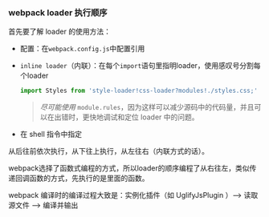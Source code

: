 ### webpack loader 执行顺序

首先要了解 loader 的使用方法：

- 配置：在`webpack.config.js`中配置引用

- `inline loader`（内联）：在每个`import`语句里指明loader，使用感叹号分割每个loader

  ```js
  import Styles from 'style-loader!css-loader?modules!./styles.css;'
  ```

  > *尽可能使用* `module.rules`，因为这样可以减少源码中的代码量，并且可以在出错时，更快地调试和定位 loader 中的问题。

  

- 在 shell 指令中指定

从后往前依次执行，从下往上执行，从左往右（内联方式的话）。

webpack选择了函数式编程的方式，所以loader的顺序编程了从右往左，类似传递回调函数的方式，先执行的是里面的函数。

 webpack 编译时的编译过程大致是：实例化插件（如 UglifyJsPlugin ）--> 读取源文件 --> 编译并输出